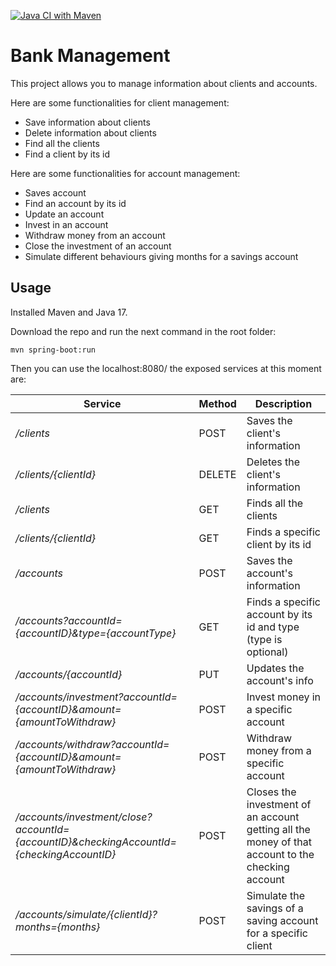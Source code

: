 [![Java CI with Maven](https://github.com/crisywini/bank-management/actions/workflows/maven.yml/badge.svg?branch=develop&event=push)](https://github.com/crisywini/bank-management/actions/workflows/maven.yml)

# Bank Management

This project allows you to manage information about clients and accounts. 

Here are some functionalities for client management:

- Save information about clients
- Delete information about clients
- Find all the clients
- Find a client by its id

Here are some functionalities for account management:

- Saves account
- Find an account by its id
- Update an account
- Invest in an account
- Withdraw money from an account
- Close the investment of an account
- Simulate different behaviours giving months for a savings account

## Usage

Installed Maven and Java 17.

Download the repo and run the next command in the root folder:

    mvn spring-boot:run 


Then you can use the localhost:8080/ the exposed services at this moment are:

| Service | Method | Description |
|--|--|--|
| */clients* | POST | Saves the client's information |
| */clients/{clientId}* | DELETE | Deletes the client's information |
| */clients* | GET | Finds all the clients |
| */clients/{clientId}* | GET | Finds a specific client by its id |
| */accounts* | POST | Saves the account's information |
| */accounts?accountId={accountID}&type={accountType}* | GET | Finds a specific account by its id and type (type is optional) |
| */accounts/{accountId}* | PUT | Updates the account's info |
| */accounts/investment?accountId={accountID}&amount={amountToWithdraw}* | POST | Invest money in a specific account|
| */accounts/withdraw?accountId={accountID}&amount={amountToWithdraw}* | POST | Withdraw money from a specific account|
| */accounts/investment/close?accountId={accountID}&checkingAccountId={checkingAccountID}* | POST | Closes the investment of an account getting all the money of that account to the checking account |
| */accounts/simulate/{clientId}?months={months}* | POST | Simulate the savings of a saving account for a specific client|


